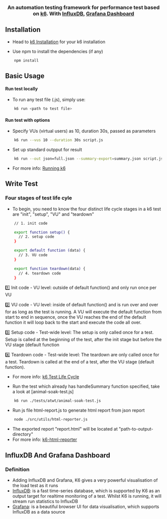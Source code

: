 <h3 align="center" style="bold">An automation testing framework for performance test based on <a href="https://k6.io/">k6</a>. With <a href="https://www.influxdata.com/">InfluxDB</a>, <a href="https://grafana.com/">Grafana Dashboard</a> 

## Installation

- Head to [k6 Installation](https://k6.io/docs/getting-started/installation/) for your k6 installation

- Use npm to install the dependencies (if any)

```bash
	npm install
```

## Basic Usage

#### Run test locally

- To run any test file (.js), simply use:

```bash
	k6 run <path to test file>
```

#### Run test with options

- Specify VUs (virtual users) as 10, duration 30s, passed as parameters

```bash
	k6 run --vus 10 --duration 30s script.js
```

- Set up standard outpput for result 

```bash
	k6 run --out json=full.json --summary-export=summary.json script.js
```

- For more info: [Running k6](https://k6.io/docs/getting-started/running-k6/)

## Write Test

### Four stages of test life cyle

- To begin, you need to know the four distinct life cycle stages in a k6 test are "init", "setup", "VU" and "teardown"

```bash
	// 1. init code

	export function setup() {
	  // 2. setup code
	}

	export default function (data) {
	  // 3. VU code
	}

	export function teardown(data) {
	  // 4. teardown code
	}
```

:one: Init code - VU level: outside of default function() and only run once per VU

:two: VU code - VU level: inside of default function() and is run over and over for as long as the test is running. A VU will execute the default function from start to end in sequence, once the VU reaches the end of the default function it will loop back to the start and execute the code all over.

:three: Setup code - Test-wide level: The setup is only called once for a test. Setup is called at the beginning of the test, after the init stage but before the VU stage (default function

:four: Teardown code - Test-wide level: The teardown are only called once for a test. Teardown is called at the end of a test, after the VU stage (default function).

- For more info: [k6 Test Life Cycle](https://k6.io/docs/using-k6/test-life-cycle/)

- Run the test which already has handleSummary function specified, take a look at [animal-soak-test.js]

```bash
	k6 run ./tests/atwt/animal-soak-test.js
```

- Run js file html-report.js to generate html report from json report

```bash
	node ./src/utils/html-reporter.js
```

- The exported report "report.html" will be located at "path-to-output-directory"
- For more info: [k6-html-reporter](https://www.npmjs.com/package/k6-html-reporter)

## InfluxDB And Grafana Dashboard

### Definition

- Adding InfluxDB and Grafana, K6 gives a very powerful visualisation of the load test as it runs
- [InfluxDB](https://github.com/influxdata/influxdb): is a fast time-series database, which is supported by K6 as an output target for realtime monitoring of a test. Whilst K6 is running, it will stream run statistics to InfluxDB
- [Grafana](https://github.com/grafana/grafana): is a beautiful browser UI for data visualisation, which supports InfluxDB as a data source